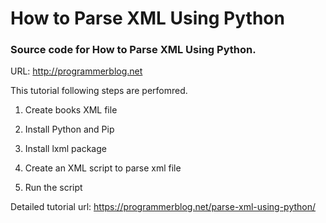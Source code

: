 # How to Parse XML Using Python

### Source code for How to Parse XML Using Python. 

URL:  http://programmerblog.net

This tutorial following steps are perfomred.

 1. Create books XML file

 2. Install Python and Pip

 3. Install lxml package

 4. Create an XML script to parse xml file

 5. Run the script

Detailed tutorial url: https://programmerblog.net/parse-xml-using-python/
